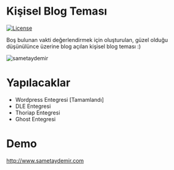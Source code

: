 Kişisel Blog Teması
===========================
[![License](http://img.shields.io/packagist/l/doctrine/orm.svg)](https://github.com/smtaydemir/personal-blog/)

Boş bulunan vakti değerlendirmek için oluşturulan, güzel olduğu düşünülünce üzerine blog açılan kişisel blog teması :)

![sametaydemir](http://uixlab.org/screen/personalblog.png)


Yapılacaklar
============

* Wordpress Entegresi [Tamamlandı]
* DLE Entegresi
* Thoriap Entegresi
* Ghost Entegresi

Demo
====
http://www.sametaydemir.com
